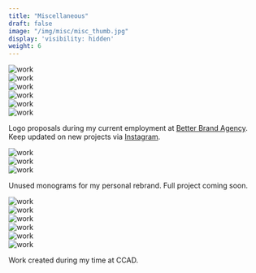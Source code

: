 ```yaml
---
title: "Miscellaneous"
draft: false
image: "/img/misc/misc_thumb.jpg"
display: 'visibility: hidden'
weight: 6
---
```


<div class="row">
    <div class="col-sm-4 col-xs-6">
        <img src="/img/misc/lumo.jpg" alt="work" class="media-img project-img">
    </div>
    <div class="col-sm-4 col-xs-6">
        <img src="/img/misc/wbtb_2.jpg" alt="work" class="media-img project-img">
    </div>
    <div class="col-sm-4 col-xs-6">
        <img src="/img/misc/wbtb_1.jpg" alt="work" class="media-img project-img">
    </div>
    <div class="col-sm-4 col-xs-6">
        <img src="/img/misc/cb1.jpg" alt="work" class="media-img project-img">
    </div>
    <div class="col-sm-4 col-xs-6">
        <img src="/img/misc/cb3.jpg" alt="work" class="media-img project-img">
    </div>
    <div class="col-sm-4 col-xs-6">
        <img src="/img/misc/cb2.jpg" alt="work" class="media-img project-img">
    </div>
    <div class="col-xs-12">
        <p>Logo proposals during my current employment at <a href="https://www.betterbrandagency.com/" class="better-link">Better Brand Agency</a>. Keep updated on new projects via <a href="https://www.instagram.com/designer.matt/">Instagram</a>.</p>
    </div>
    <div class="col-sm-4 col-xs-6">
        <img src="/img/misc/mg1.jpg" alt="work" class="media-img project-img">
    </div>
    <div class="col-sm-4 col-xs-6">
        <img src="/img/misc/mg2.jpg" alt="work" class="media-img project-img">
    </div>
    <div class="col-sm-4 col-xs-6">
        <img src="/img/misc/mg3.jpg" alt="work" class="media-img project-img">
    </div>
    <div class="col-sm-12">
        <p>Unused monograms for my personal rebrand. Full project coming soon.</p>
    </div>
    <div class="col-sm-4 col-xs-6">
        <img src="/img/misc/tofy1.jpg" alt="work" class="media-img project-img">
    </div>
    <div class="col-sm-4 col-xs-6">
        <img src="/img/misc/miscommunication.jpg" alt="work" class="media-img project-img">
    </div>
    <div class="col-sm-4 col-xs-6">
        <img src="/img/misc/l.jpg" alt="work" class="media-img project-img">
    </div>
    <div class="col-sm-4 col-xs-6">
        <img src="/img/misc/amped-icon.jpg" alt="work" class="media-img project-img">
    </div>
    <div class="col-sm-4 col-xs-6">
        <img src="/img/misc/mykri.jpg" alt="work" class="media-img project-img">
    </div>
    <div class="col-sm-4 col-xs-6">
        <img src="/img/misc/azmonogram.jpg" alt="work" class="media-img project-img">
    </div>
    <div class="col-sm-12">
        <p>Work created during my time at CCAD.</p>
    </div>
</div>

